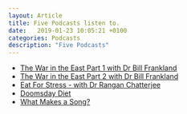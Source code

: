 ```yaml
---
layout: Article
title: Five Podcasts listen to.
date:   2019-01-23 10:05:21 +0100
categories: Podcasts
description: "Five Podcasts"
---
```



<ul>
<a class="post-link" target="_blank" href="https://pca.st/5y9J#t=2743"><li>The War in the East Part 1 with Dr Bill Frankland</li></a>
<a class="post-link" target="_blank" href="https://pca.st/V7t9#t=1447"><li>The War in the East Part 2 with Dr Bill Frankland</li></a>
<a class="post-link" target="_blank" href="https://pca.st/tKAi#t=2844"><li>Eat For Stress - with Dr Rangan Chatterjee</li></a>
<a class="post-link" target="_blank" href="https://pca.st/Oxa7#t=1945"><li>Doomsday Diet</li></a>
<a class="post-link" target="_blank" href="https://pca.st/SGY9#t=1807"><li>What Makes a Song?</li></a>
</ul>
